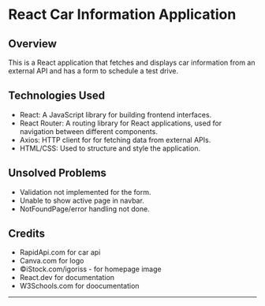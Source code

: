 # React Car Information Application

## Overview

This is a React application that fetches and displays car information from an external API and has a form to schedule a test drive.

## Technologies Used

- React: A JavaScript library for building frontend interfaces.
- React Router: A routing library for React applications, used for navigation between different components.
- Axios: HTTP client for for fetching data from external APIs.
- HTML/CSS: Used to structure and style the application.

## Unsolved Problems

- Validation not implemented for the form.
- Unable to show active page in navbar.
- NotFoundPage/error handling not done.

## Credits

- RapidApi.com for car api
- Canva.com for logo
- ©iStock.com/igoriss - for homepage image
- React.dev for documentation
- W3Schools.com for doocumentation

-------------------------------------------------------------------